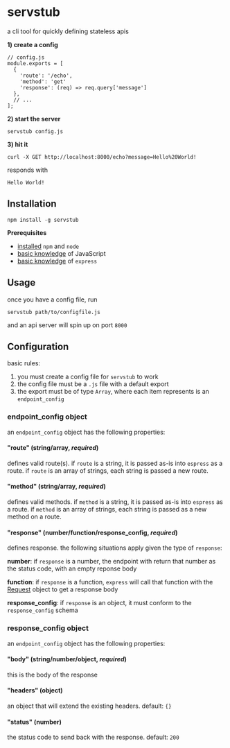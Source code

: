# servstub
a cli tool for quickly defining stateless apis

**1) create a config**
```
// config.js
module.exports = [
  {
    'route': '/echo',
    'method': 'get'
    'response': (req) => req.query['message']
  },
  // ...
];
```

**2) start the server**

`servstub config.js`

**3) hit it**

`curl -X GET http://localhost:8000/echo?message=Hello%20World!`

responds with
```
Hello World!
```

## Installation
`npm install -g servstub`

**Prerequisites**
- [installed](https://nodejs.org/en/download/) `npm` and `node`
- [basic knowledge](https://developer.mozilla.org/en-US/docs/Web/JavaScript/Guide) of JavaScript
- [basic knowledge](https://expressjs.com/en/4x/api.html) of `express`

## Usage
once you have a config file, run

`servstub path/to/configfile.js`

and an api server will spin up on port `8000`

## Configuration
basic rules:
1) you must create a config file for `servstub` to work
2) the config file must be a `.js` file with a default export
3) the export must be of type `Array`, where each item represents is an `endpoint_config`

### endpoint_config object
an `endpoint_config` object has the following properties:
#### "route" (string/array, _required_)
defines valid route(s). if `route` is a string, it is passed as-is into `espress` as a route. if `route` is an array of strings, each string is passed a new route.
#### "method" (string/array, _required_)
defines valid methods. if `method` is a string, it is passed as-is into `espress` as a route. if `method` is an array of strings, each string is passed as a new method on a route.
#### "response" (number/function/response_config, _required_)
defines response. the following situations apply given the type of `response`:

**number**: if `response` is a number, the endpoint with return that number as the status code, with an empty reponse body

**function**: if `response` is a function, `express` will call that function with the [Request](https://expressjs.com/en/4x/api.html#req) object to get a response body

**response_config**: if `response` is an object, it must conform to the `response_config` schema

### response_config object
an `endpoint_config` object has the following properties:
#### "body" (string/number/object, _required_)
this is the body of the response
#### "headers" (object)
an object that will extend the existing headers. default: `{}`
#### "status" (number)
the status code to send back with the response. default: `200`
